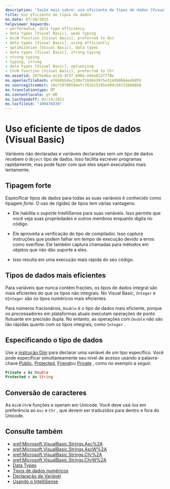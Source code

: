 ```yaml
---
description: 'Saiba mais sobre: uso eficiente de tipos de dados (Visual Basic)'
title: Uso eficiente de tipos de dados
ms.date: 07/20/2015
helpviewer_keywords:
- performance, data type efficiency
- data types [Visual Basic], weak typing
- AscW function [Visual Basic], preferred to Asc
- data types [Visual Basic], using efficiently
- optimization [Visual Basic], data types
- data types [Visual Basic], strong typing
- strong typing
- typing, strong
- data types [Visual Basic], optimizing
- ChrW function [Visual Basic], preferred to Chr
ms.assetid: 28f5e4ba-ec24-4f37-b90a-e8ee822f778a
ms.openlocfilehash: e7660bbdec530ef18d663975e314d90b64e4b055
ms.sourcegitcommit: 10e719780594efc781b15295e499c66f316068b8
ms.translationtype: MT
ms.contentlocale: pt-BR
ms.lasthandoff: 02/14/2021
ms.locfileid: "100476430"
---
```

# <a name="efficient-use-of-data-types-visual-basic"></a>Uso eficiente de tipos de dados (Visual Basic)

Variáveis não declaradas e variáveis declaradas sem um tipo de dados recebem o `Object` tipo de dados. Isso facilita escrever programas rapidamente, mas pode fazer com que eles sejam executados mais lentamente.

## <a name="strong-typing"></a>Tipagem forte

 Especificar tipos de dados para todas as suas variáveis é conhecido como tipagem *forte*. O uso de rigidez de tipos tem várias vantagens:

- Ele habilita o suporte IntelliSense para suas variáveis. Isso permite que você veja suas propriedades e outros membros enquanto digita no código.

- Ele aproveita a verificação do tipo de compilador. Isso captura instruções que podem falhar em tempo de execução devido a erros como overflow. Ele também captura chamadas para métodos em objetos que não dão suporte a eles.

- Isso resulta em uma execução mais rápida do seu código.

## <a name="most-efficient-data-types"></a>Tipos de dados mais eficientes

 Para variáveis que nunca contêm frações, os tipos de dados integral são mais eficientes do que os tipos não integrais. No Visual Basic, `Integer` e `UInteger` são os tipos numéricos mais eficientes.

 Para números fracionários, `Double` é o tipo de dados mais eficiente, porque os processadores em plataformas atuais executam operações de ponto flutuante em precisão dupla. No entanto, as operações com `Double` não são tão rápidas quanto com os tipos integrais, como `Integer` .

## <a name="specifying-data-type"></a>Especificando o tipo de dados

 Use a [instrução Dim](../../../language-reference/statements/dim-statement.md) para declarar uma variável de um tipo específico. Você pode especificar simultaneamente seu nível de acesso usando a palavra-chave [Public](../../../language-reference/modifiers/public.md), [Protected](../../../language-reference/modifiers/protected.md), [Friend](../../../language-reference/modifiers/friend.md)ou [Private](../../../language-reference/modifiers/private.md) , como no exemplo a seguir.

```vb
Private x As Double
Protected s As String
```

## <a name="character-conversion"></a>Conversão de caracteres

 As `AscW` `ChrW` funções e operam em Unicode. Você deve usá-los em preferência ao `Asc` e `Chr` , que devem ser traduzidos para dentro e fora do Unicode.

## <a name="see-also"></a>Consulte também

- <xref:Microsoft.VisualBasic.Strings.Asc%2A>
- <xref:Microsoft.VisualBasic.Strings.AscW%2A>
- <xref:Microsoft.VisualBasic.Strings.Chr%2A>
- <xref:Microsoft.VisualBasic.Strings.ChrW%2A>
- [Data Types](index.md)
- [Tipos de dados numéricos](numeric-data-types.md)
- [Declaração de Variável](../variables/variable-declaration.md)
- [Usando o IntelliSense](/visualstudio/ide/using-intellisense)
